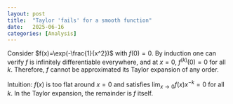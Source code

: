 ```yaml
---
layout: post
title:  "Taylor 'fails' for a smooth function"
date:   2025-06-16
categories: [Analysis]
---
```


Consider $f(x)=\exp(-\frac{1}{x^2})$ with $f(0)=0$. By induction one can verify $f$ is infinitely differentiable everywhere, and at $x=0$, $f^{(k)}(0)=0$ for all $k$. 
Therefore, $f$ cannot be approximated its Taylor expansion of any order. 

Intuition: $f(x)$ is too flat around $x=0$ and satisfies $\lim_{x\rightarrow 0}f(x)x^{-k} = 0$ for all $k$. 
In the Taylor expansion, the remainder is $f$ itself. 
